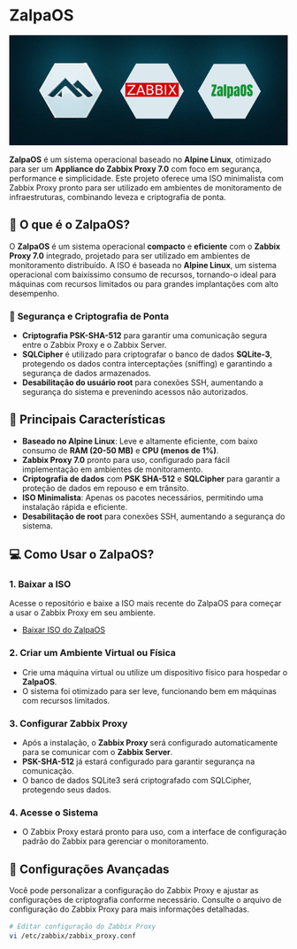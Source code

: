 # ZalpaOS

<p align="center">
  <img src="https://github.com/rsdenck/ZalpaOS/blob/main/icon/ZalpOS.png" alt="ZalpaOS" />
</p>

**ZalpaOS** é um sistema operacional baseado no **Alpine Linux**, otimizado para ser um **Appliance do Zabbix Proxy 7.0** com foco em segurança, performance e simplicidade. Este projeto oferece uma ISO minimalista com Zabbix Proxy pronto para ser utilizado em ambientes de monitoramento de infraestruturas, combinando leveza e criptografia de ponta.

## 🚀 **O que é o ZalpaOS?**

O **ZalpaOS** é um sistema operacional **compacto** e **eficiente** com o **Zabbix Proxy 7.0** integrado, projetado para ser utilizado em ambientes de monitoramento distribuído. A ISO é baseada no **Alpine Linux**, um sistema operacional com baixíssimo consumo de recursos, tornando-o ideal para máquinas com recursos limitados ou para grandes implantações com alto desempenho.

### 🔐 **Segurança e Criptografia de Ponta**
- **Criptografia PSK-SHA-512** para garantir uma comunicação segura entre o Zabbix Proxy e o Zabbix Server.
- **SQLCipher** é utilizado para criptografar o banco de dados **SQLite-3**, protegendo os dados contra interceptações (sniffing) e garantindo a segurança de dados armazenados.
- **Desabilitação do usuário root** para conexões SSH, aumentando a segurança do sistema e prevenindo acessos não autorizados.

## 🌟 **Principais Características**
- **Baseado no Alpine Linux**: Leve e altamente eficiente, com baixo consumo de **RAM (20-50 MB)** e **CPU (menos de 1%)**.
- **Zabbix Proxy 7.0** pronto para uso, configurado para fácil implementação em ambientes de monitoramento.
- **Criptografia de dados** com **PSK SHA-512** e **SQLCipher** para garantir a proteção de dados em repouso e em trânsito.
- **ISO Minimalista**: Apenas os pacotes necessários, permitindo uma instalação rápida e eficiente.
- **Desabilitação de root** para conexões SSH, aumentando a segurança do sistema.

## 💻 **Como Usar o ZalpaOS?**

### **1. Baixar a ISO**
Acesse o repositório e baixe a ISO mais recente do ZalpaOS para começar a usar o Zabbix Proxy em seu ambiente.

- [Baixar ISO do ZalpaOS](https://github.com/rsdenck/ZalpaOS/releases)

### **2. Criar um Ambiente Virtual ou Física**
- Crie uma máquina virtual ou utilize um dispositivo físico para hospedar o **ZalpaOS**.
- O sistema foi otimizado para ser leve, funcionando bem em máquinas com recursos limitados.

### **3. Configurar Zabbix Proxy**
- Após a instalação, o **Zabbix Proxy** será configurado automaticamente para se comunicar com o **Zabbix Server**.
- **PSK-SHA-512** já estará configurado para garantir segurança na comunicação.
- O banco de dados SQLite3 será criptografado com SQLCipher, protegendo seus dados.

### **4. Acesse o Sistema**
- O Zabbix Proxy estará pronto para uso, com a interface de configuração padrão do Zabbix para gerenciar o monitoramento.

## 🔧 **Configurações Avançadas**
Você pode personalizar a configuração do Zabbix Proxy e ajustar as configurações de criptografia conforme necessário. Consulte o arquivo de configuração do Zabbix Proxy para mais informações detalhadas.

```bash
# Editar configuração do Zabbix Proxy
vi /etc/zabbix/zabbix_proxy.conf
